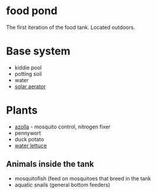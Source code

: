 # food pond
The first iteration of the food tank. Located outdoors.

# Base system
* kiddie pool
* potting soil
* water
* [solar aerator](https://www.amazon.com/Fountain-OUSI-Floating-Fountains-Waterfalls/dp/B071CDHRR6/ref=sr_1_7?ie=UTF8&qid=1517790540&sr=8-7&keywords=solar+pond+aerator)

# Plants
* [azolla](https://en.wikipedia.org/wiki/Azolla) - mosquito control, nitrogen fixer
* pennywort
* duck potato
* [water lettuce](https://en.wikipedia.org/wiki/Pistia)

## Animals inside the tank
* mosquitofish (feed on mosquitoes that breed in the tank
* aquatic snails (general bottom feeders)





